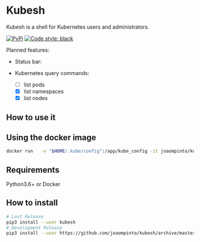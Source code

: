 # Kubesh
Kubesh is a shell for Kubernetes users and administrators.


[![PyPi](https://img.shields.io/pypi/v/kubesh.svg?style=flat-square)](https://pypi.python.org/pypi/kubesh)
[![Code style: black](https://img.shields.io/badge/code%20style-black-000000.svg?style=flat-square)](https://github.com/ambv/black)

Planned features:

- Status bar:

- Kubernetes query commands:
  - [ ] list pods
  - [X] list namespaces
  - [X] list nodes

## How to use it

## Using the docker image
```bash
docker run   -v "$HOME/.kube/config":/app/kube_config -it joaompinto/kubesh
```

## Requirements
Python3.6+ or Docker

## How to install
```sh
# Last Release
pip3 install --user kubesh
# Development Release
pip3 install --user https://github.com/joaompinto/kubesh/archive/master.zip
```
